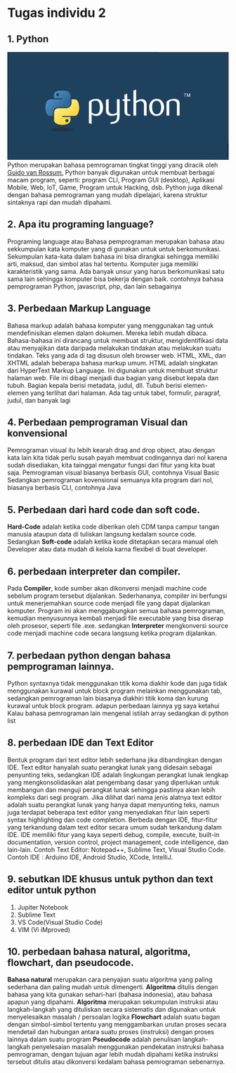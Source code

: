 # Tugas individu 2

## 1. Python

![python logo](./assets/pylogo.PNG)
Python merupakan bahasa pemrograman tingkat tinggi yang diracik oleh [Guido van Rossum.](https://id.wikipedia.org/wiki/Guido_van_Rossum)
Python banyak digunakan untuk membuat berbagai macam program, seperti: program CLI, Program GUI (desktop), Aplikasi Mobile, Web, IoT, Game, Program untuk Hacking, dsb.
Python juga dikenal dengan bahasa pemrograman yang mudah dipelajari, karena struktur sintaknya rapi dan mudah dipahami.

## 2. Apa itu programing language?

Programing language atau Bahasa pemprograman merupakan bahasa atau sekkumpulan kata komputer yang di gunakan untuk untuk berkomunikasi.
Sekumpulan kata-kata dalam bahasa ini bisa dirangkai sehingga memiliki arti, maksud, dan simbol atas hal tertentu.
Komputer juga memiliki karakteristik yang sama. Ada banyak unsur yang harus berkomunikasi satu sama lain sehingga komputer bisa bekerja dengan baik.
contohnya bahasa pemprograman Python, javascript, php, dan lain sebagainya

## 3. Perbedaan **Markup Language**

Bahasa markup adalah bahasa komputer yang menggunakan tag untuk mendefinisikan elemen dalam dokumen.
Mereka lebih mudah dibaca. Bahasa-bahasa ini dirancang untuk membuat struktur, mengidentifikasi data atau menyajikan data daripada melakukan tindakan atau melakukan suatu tindakan.
Teks yang ada di tag disusun oleh browser web.
HTML, XML, dan XHTML adalah beberapa bahasa markup umum. HTML adalah singkatan dari HyperText Markup Language. Ini digunakan untuk membuat struktur halaman web. File ini dibagi menjadi dua bagian yang disebut kepala dan tubuh. Bagian kepala berisi metadata, judul, dll. Tubuh berisi elemen-elemen yang terlihat dari halaman. Ada tag untuk tabel, formulir, paragraf, judul, dan banyak lagi

## 4. Perbedaan pemprograman Visual dan konvensional

Pemrograman visual itu lebih kearah drag and drop object, atau dengan kata lain kita tidak perlu susah payah membuat codingannya dari nol karena sudah disediakan,
kita tainggal mengatur fungsi dari fitur yang kita buat saja. Pemrograman visual biasanya berbasis GUI, contohnya Visual Basic
Sedangkan pemrograman kovensional semuanya kita program dari nol, biasanya berbasis CLI, contohnya Java

## 5. Perbedaan dari hard code dan soft code.

**Hard-Code** adalah ketika code diberikan oleh CDM tanpa campur tangan manusia ataupun data di tuliskan langsung kedalam source code.
Sedangkan **Soft-code** adalah ketika kode ditetapkan secara manual oleh Developer atau data mudah di kelola karna flexibel di buat developer.

## 6. perbedaan interpreter dan compiler.

Pada **Compiler**, kode sumber akan dikonversi menjadi machine code sebelum program tersebut dijalankan.
Sederhananya, compiler ini berfungsi untuk menerjemahkan source code menjadi file yang dapat dijalankan komputer. Program ini akan menggabungkan semua bahasa pemrograman, kemudian menyusunnya kembali menjadi file executable yang bisa diserap oleh prosesor, seperti file .exe.
sedangkan **Interpreter** mengkonversi source code menjadi machine code secara langsung ketika program dijalankan.

## 7. perbedaan python dengan bahasa pemprograman lainnya.

Python syntaxnya tidak menggunakan titik koma diakhir kode dan juga tidak menggunakan kurawal untuk block program melainkan menggunakan tab, sedangkan pemrograman lain biasanya diakhiri titik koma dan kurung kurawal untuk block program.
adapun perbedaan lainnya yg saya ketahui Kalau bahasa pemrograman lain mengenal istilah array sedangkan di python list

## 8. perbedaan IDE dan Text Editor

Bentuk program dari text editor lebih sederhana jika dibandingkan dengan IDE.
Text editor hanyalah suatu perangkat lunak yang didesain sebagai penyunting teks, sedangkan IDE adalah lingkungan perangkat lunak lengkap yang mengkonsolidasikan alat pengembang dasar yang diperlukan untuk membangun dan menguji perangkat lunak sehingga pastinya akan lebih kompleks dari segi program.
Jika dilihat dari nama jenis alatnya text editor adalah suatu perangkat lunak yang hanya dapat menyunting teks, namun juga terdapat beberapa text editor yang menyediakan fitur lain seperti syntax highlighting dan code completion.
Berbeda dengan IDE, fitur-fitur yang terkandung dalam text editor secara umum sudah terkandung dalam IDE. IDE memiliki fitur yang kaya seperti debug, compile, execute, built-in documentation, version control, project management, code intelligence, dan lain-lain.
Contoh Text Editor: Notepad++, Sublime Text, Visual Studio Code.
Contoh IDE : Arduino IDE, Android Studio, XCode, IntelliJ.

## 9. sebutkan IDE khusus untuk python dan text editor untuk python

1. Jupiter Notebook
2. Sublime Text
3. VS Code(Visual Studio Code)
4. VIM (Vi iMproved)

## 10. perbedaan bahasa natural, algoritma, flowchart, dan pseudocode.

**Bahasa natural** merupakan cara penyajian suatu algoritma yang paling sederhana dan paling mudah untuk dimengerti. **Algoritma** ditulis dengan bahasa yang kita gunakan sehari-hari (bahasa indonesia), atau bahasa apapun yang dipahami.
**Algoritma** merupakan sekumpulan instruksi atau langkah-langkah yang dituliskan secara sistematis dan digunakan untuk menyelesaikan masalah / persoalan logika
**Flowchart** adalah suatu bagan dengan simbol-simbol tertentu yang menggambarkan urutan proses secara mendetail dan hubungan antara suatu proses (instruksi) dengan proses lainnya dalam suatu program
**Pseudocode** adalah penulisan langkah-langkah penyelesaian masalah menggunakan  pendekatan instruksi bahasa pemrograman, dengan tujuan agar lebih mudah dipahami ketika instruksi tersebut ditulis atau dikonversi kedalam bahasa pemrograman sebenarnya.

